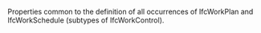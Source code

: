 Properties common to the definition of all occurrences of IfcWorkPlan and IfcWorkSchedule (subtypes of IfcWorkControl).
